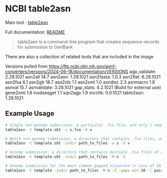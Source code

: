 # NCBI table2asn

Main tool : [table2asn](https://www.ncbi.nlm.nih.gov/genbank/table2asn/)

Full documentation: [README](https://ftp.ncbi.nlm.nih.gov/asn1-converters/by_program/table2asn/DOCUMENTATION/table2asn_readme.txt)

> table2asn is a command-line program that creates sequence records for submission to GenBank

There are also a collection of related tools that are included in the image

Versions pulled from https://ftp.ncbi.nlm.nih.gov/asn1-converters/versions/2024-06-18/documentation/VERSIONS
agp_validate: 2.28.1021
asn2all 14.7
asn2asn: 1.28.1021
asn2fasta: 1.0.3
asn2flat: 6.28.1021
asn2fsa 6.1
asn2gb 18.7
asn2idx 1.1
asn2xml 1.0
asndisc 2.3
asnmacro 1.8
asnval 15.7
asnvalidate: 3.28.1021
gap_stats: 4.2.1021 (Build for external use)
gene2xml 1.6
insdseqget 1.1
sqn2agp 1.9
srcchk: 0.0.1021
table2asn: 1.28.1021

## Example Usage

```bash
# Single non-genome submission: a particular .fsa file, and only 1 sequence in the .fsa file and the source information is in the definition line of the .fsa file:
table2asn -t template.sbt -i x.fsa -V v

# Batch non-genome submission: a directory that contains .fsa files, and multiple sequences per file, and the source information is in the definition line of the .fsa files:
table2asn -t template.sbt -indir path_to_files -a s -V v

# Genome submission: a directory that contains multiple .fsa files of a single genome, and one or more sequences per file and the source information is in the definition line of the .fsa files:
table2asn -t template.sbt -indir path_to_files -M n -Z

# Genome submission for the most common gapped situation (= runs of 10 or more Ns represent a gap, and there are no gaps of completely unknown size, and the evidence for linkage across the gaps is "paired-ends"), and the source information is in the definition line of the .fsa files:
table2asn -t template -indir path_to_files -M n -Z -gaps-min 10 -l paired-ends
```
